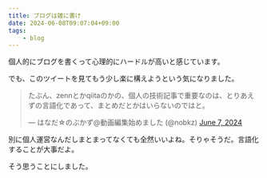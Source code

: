 ```yaml
---
title: ブログは雑に書け
date: 2024-06-08T09:07:04+09:00
tags:
    - blog
---
```


個人的にブログを書くって心理的にハードルが高いと感じています。

でも、このツイートを見てもう少し楽に構えようという気になりました。

<blockquote class="twitter-tweet">
    <p lang="ja" dir="ltr">たぶん、zennとかqiitaのかの、個人の技術記事で重要なのは、とりあえずの言語化であって、まとめだとかはいらないのではと。</p>
    &mdash; はなだ☆のぶかず@動画編集始めました (@nobkz)
    <a href="https://twitter.com/nobkz/status/1798921978667225446?ref_src=twsrc%5Etfw">June 7, 2024</a>
</blockquote>

別に個人運営なんだしまとまってなくても全然いいよね。そりゃそうだ。言語化することが大事だよ。

そう思うことにしました。
